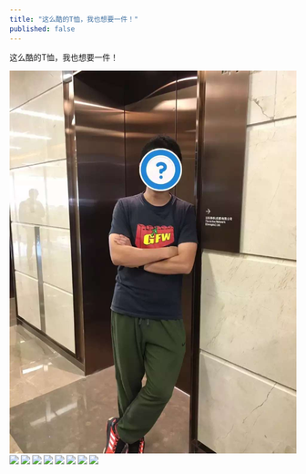 ```yaml
---
title: "这么酷的T恤，我也想要一件！"
published: false
---
```

这么酷的T恤，我也想要一件！

![](./1.jpg)
![](./2.jpg)
![](./3.jpg)
![](./4.jpg)
![](./5.jpg)
![](./6.jpg)
![](./7.jpg)
![](./8.jpg)
![](./9.jpg)
